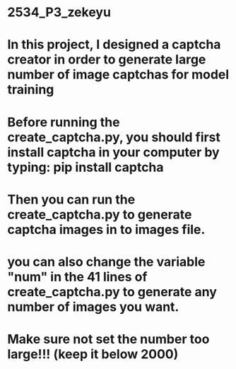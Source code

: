 # 2534_P3_zekeyu
# In this project, I designed a captcha creator in order to generate large number of image captchas for model training
# Before running the create_captcha.py, you should first install captcha in your computer by typing: pip install captcha
# Then you can run the create_captcha.py to generate captcha images in to images file.
# you can also change the variable "num" in the 41 lines of create_captcha.py to generate any number of images you want.
# Make sure not set the number too large!!! (keep it below 2000)
